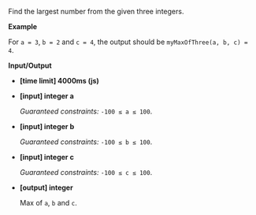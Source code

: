 ﻿Find the largest number from the given three integers.

**Example**

For `a = 3`, `b = 2` and `c = 4`, the output should be
`myMaxOfThree(a, b, c) = 4`.

**Input/Output**

*   **[time limit] 4000ms (js)**

*   **[input] integer a**

    _Guaranteed constraints:_
    `-100 ≤ a ≤ 100`.

*   **[input] integer b**

    _Guaranteed constraints:_
    `-100 ≤ b ≤ 100`.

*   **[input] integer c**

    _Guaranteed constraints:_
    `-100 ≤ c ≤ 100`.

*   **[output] integer**

    Max of `a`, `b` and `c`.